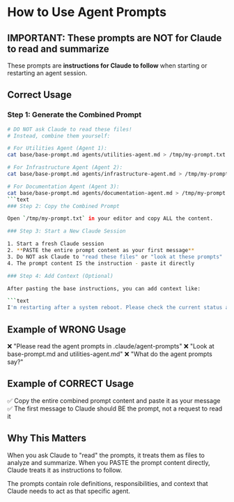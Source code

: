# How to Use Agent Prompts

## IMPORTANT: These prompts are NOT for Claude to read and summarize

These prompts are **instructions for Claude to follow** when starting or restarting an agent session.

## Correct Usage

### Step 1: Generate the Combined Prompt

````bash
# DO NOT ask Claude to read these files!
# Instead, combine them yourself:

# For Utilities Agent (Agent 1):
cat base/base-prompt.md agents/utilities-agent.md > /tmp/my-prompt.txt

# For Infrastructure Agent (Agent 2):
cat base/base-prompt.md agents/infrastructure-agent.md > /tmp/my-prompt.txt

# For Documentation Agent (Agent 3):
cat base/base-prompt.md agents/documentation-agent.md > /tmp/my-prompt.txt
```text
### Step 2: Copy the Combined Prompt

Open `/tmp/my-prompt.txt` in your editor and copy ALL the content.

### Step 3: Start a New Claude Session

1. Start a fresh Claude session
2. **PASTE the entire prompt content as your first message**
3. Do NOT ask Claude to "read these files" or "look at these prompts"
4. The prompt content IS the instruction - paste it directly

### Step 4: Add Context (Optional)

After pasting the base instructions, you can add context like:

```text
I'm restarting after a system reboot. Please check the current status and continue with assigned tasks.
````

## Example of WRONG Usage

❌ "Please read the agent prompts in .claude/agent-prompts"
❌ "Look at base-prompt.md and utilities-agent.md"
❌ "What do the agent prompts say?"

## Example of CORRECT Usage

✅ Copy the entire combined prompt content and paste it as your message
✅ The first message to Claude should BE the prompt, not a request to read it

## Why This Matters

When you ask Claude to "read" the prompts, it treats them as files to analyze and summarize. When you PASTE the prompt content directly, Claude treats it as instructions to follow.

The prompts contain role definitions, responsibilities, and context that Claude needs to act as that specific agent.
